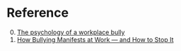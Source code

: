 # Reference

0. [The psychology of a workplace bully](https://www.theguardian.com/careers/2017/mar/28/the-psychology-of-a-workplace-bully)
0. [How Bullying Manifests at Work — and How to Stop It](https://hbr.org/2022/11/how-bullying-manifests-at-work-and-how-to-stop-it)

